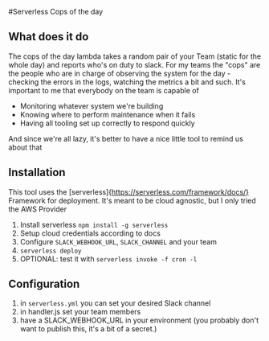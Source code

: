 #Serverless Cops of the day



## What does it do

The cops of the day lambda takes a random pair of your Team (static for the whole day) and reports who's on duty to slack.
For my teams the "cops" are the people who are in charge of observing the system for the day - checking the errors in the logs, watching the metrics a bit and such. It's important to me that everybody on the team is capable of 
* Monitoring whatever system we're building
* Knowing where to perform maintenance when it fails
* Having all tooling set up correctly to respond quickly

And since we're all lazy, it's better to have a nice little tool to remind us about that

## Installation

This tool uses the [serverless]{https://serverless.com/framework/docs/} Framework for deployment. It's meant to be cloud agnostic, but I only tried the AWS Provider


1. Install serverless `npm install -g serverless`
1. Setup cloud credentials according to docs
1. Configure `SLACK_WEBHOOK_URL`, `SLACK_CHANNEL` and your team
1. `serverless deploy` 
1. OPTIONAL: test it with `serverless invoke -f cron -l`

## Configuration

1. in `serverless.yml` you can set your desired Slack channel
1. in handler.js set your team members
1. have a SLACK_WEBHOOK_URL in your environment (you probably don't want to publish this, it's a bit of a secret.)





